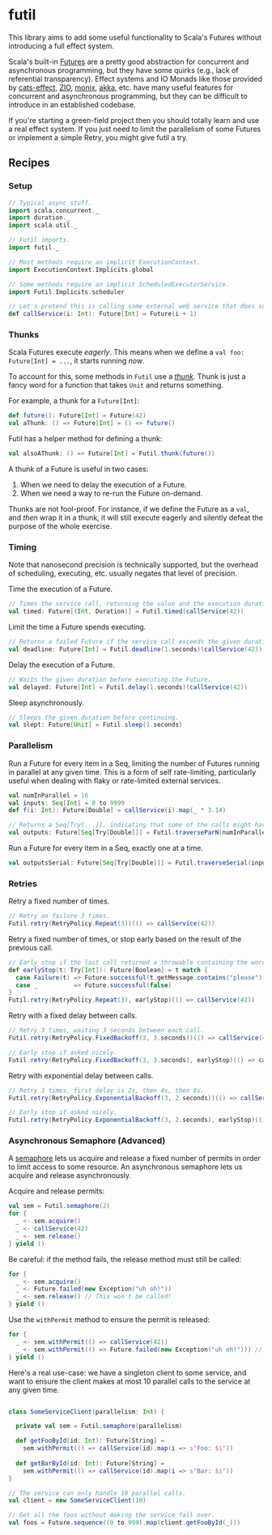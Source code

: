 # futil

This library aims to add some useful functionality to Scala's Futures without introducing a full effect system.

Scala's built-in [Futures](https://docs.scala-lang.org/overviews/core/futures.html) are a pretty good abstraction for 
concurrent and asynchronous programming, but they have some quirks (e.g., lack of referential transparency).
Effect systems and IO Monads like those provided by [cats-effect](https://typelevel.org/cats-effect/), 
[ZIO](https://zio.dev/), [monix](https://monix.io/), [akka](https://akka.io/), etc. have many useful features
for concurrent and asynchronous programming, but they can be difficult to introduce in an established codebase.

If you're starting a green-field project then you should totally learn and use a real effect system.
If you just need to limit the parallelism of some Futures or implement a simple Retry, you might give futil a try.

## Recipes

### Setup

```scala mdoc
// Typical async stuff.
import scala.concurrent._
import duration._
import scala.util._

// Futil imports.
import futil._

// Most methods require an implicit ExecutionContext.
import ExecutionContext.Implicits.global

// Some methods require an implicit ScheduledExecutorService.
import Futil.Implicits.scheduler

// Let's pretend this is calling some external web service that does something useful. 
def callService(i: Int): Future[Int] = Future(i + 1)
```

### Thunks

Scala Futures execute _eagerly_. This means when we define a `val foo: Future[Int] = ...`, it starts running _now_.

To account for this, some methods in `Futil` use a [_thunk_](https://en.wikipedia.org/wiki/Thunk). 
Thunk is just a fancy word for a function that takes `Unit` and returns something.

For example, a thunk for a `Future[Int]`:

```scala mdoc
def future(): Future[Int] = Future(42)
val aThunk: () => Future[Int] = () => future()
```

Futil has a helper method for defining a thunk:

```scala mdoc
val alsoAThunk: () => Future[Int] = Futil.thunk(future())
```

A thunk of a Future is useful in two cases:

1. When we need to delay the execution of a Future.
2. When we need a way to re-run the Future on-demand.

Thunks are not fool-proof. For instance, if we define the Future as a `val`, and _then_ wrap it in a thunk, 
it will still execute eagerly and silently defeat the purpose of the whole exercise.

### Timing

Note that nanosecond precision is technically supported, but the overhead of scheduling, executing, etc.
usually negates that level of precision.

Time the execution of a Future.

```scala mdoc
// Times the service call, returning the value and the execution duration.
val timed: Future[(Int, Duration)] = Futil.timed(callService(42))
```

Limit the time a Future spends executing.

```scala mdoc
// Returns a failed Future if the service call exceeds the given duration.
val deadline: Future[Int] = Futil.deadline(1.seconds)(callService(42))
```

Delay the execution of a Future.

```scala mdoc
// Waits the given duration before executing the Future.
val delayed: Future[Int] = Futil.delay(1.seconds)(callService(42))
```

Sleep asynchronously.

```scala mdoc
// Sleeps the given duration before continuing.
val slept: Future[Unit] = Futil.sleep(1.seconds)
```

### Parallelism

Run a Future for every item in a Seq, limiting the number of Futures running in parallel at any given time.
This is a form of self rate-limiting, particularly useful when dealing with flaky or rate-limited external services.

```scala mdoc
val numInParallel = 16
val inputs: Seq[Int] = 0 to 9999
def f(i: Int): Future[Double] = callService(i).map(_ * 3.14)

// Returns a Seq[Try[...]], indicating that some of the calls might have failed. 
val outputs: Future[Seq[Try[Double]]] = Futil.traverseParN(numInParallel)(inputs)(f)
```

Run a Future for every item in a Seq, exactly one at a time.

```scala mdoc
val outputsSerial: Future[Seq[Try[Double]]] = Futil.traverseSerial(inputs)(f)
```

### Retries

Retry a fixed number of times.

```scala mdoc
// Retry on failure 3 times.
Futil.retry(RetryPolicy.Repeat(3))(() => callService(42))
```

Retry a fixed number of times, or stop early based on the result of the previous call.

```scala mdoc
// Early stop if the last call returned a throwable containing the word "please".
def earlyStop(t: Try[Int]): Future[Boolean] = t match {
  case Failure(t) => Future.successful(t.getMessage.contains("please"))
  case _          => Future.successful(false)
}
Futil.retry(RetryPolicy.Repeat(3), earlyStop)(() => callService(42))
```

Retry with a fixed delay between calls.

```scala mdoc
// Retry 3 times, waiting 3 seconds between each call.
Futil.retry(RetryPolicy.FixedBackoff(3, 3.seconds))(() => callService(42))

// Early stop if asked nicely.
Futil.retry(RetryPolicy.FixedBackoff(3, 3.seconds), earlyStop)(() => callService(42))
```

Retry with exponential delay between calls.

```scala mdoc
// Retry 3 times, first delay is 2s, then 4s, then 8s.
Futil.retry(RetryPolicy.ExponentialBackoff(3, 2.seconds))(() => callService(42))

// Early stop if asked nicely.
Futil.retry(RetryPolicy.ExponentialBackoff(3, 2.seconds), earlyStop)(() => callService(42))
```

### Asynchronous Semaphore (Advanced)

A [semaphore](https://en.wikipedia.org/wiki/Semaphore_(programming)) lets us acquire and release a fixed number of 
permits in order to limit access to some resource.
An asynchronous semaphore lets us acquire and release asynchronously.

Acquire and release permits:

```scala mdoc
val sem = Futil.semaphore(2)
for {
  _ <- sem.acquire()
  _ <- callService(42)
  _ <- sem.release()
} yield ()
```

Be careful: if the method fails, the release method must still be called:

```scala mdoc
for {
  _ <- sem.acquire()
  _ <- Future.failed(new Exception("uh oh!"))
  _ <- sem.release() // This won't be called!
} yield ()
```

Use the `withPermit` method to ensure the permit is released:

```scala mdoc
for {
  _ <- sem.withPermit(() => callService(42))
  _ <- sem.withPermit(() => Future.failed(new Exception("uh oh!"))) // Will still release the permit.
} yield ()
```

Here's a real use-case: we have a singleton client to some service, and want to ensure the client makes at most 10 
parallel calls to the service at any given time.

```scala mdoc

class SomeServiceClient(parallelism: Int) {

  private val sem = Futil.semaphore(parallelism)

  def getFooById(id: Int): Future[String] = 
    sem.withPermit(() => callService(id).map(i => s"Foo: $i"))
      
  def getBarById(id: Int): Future[String] =
    sem.withPermit(() => callService(id).map(i => s"Bar: $i"))
} 

// The service can only handle 10 parallel calls.
val client = new SomeServiceClient(10)

// Get all the foos without making the service fall over.
val foos = Future.sequence((0 to 999).map(client.getFooById(_)))
```
